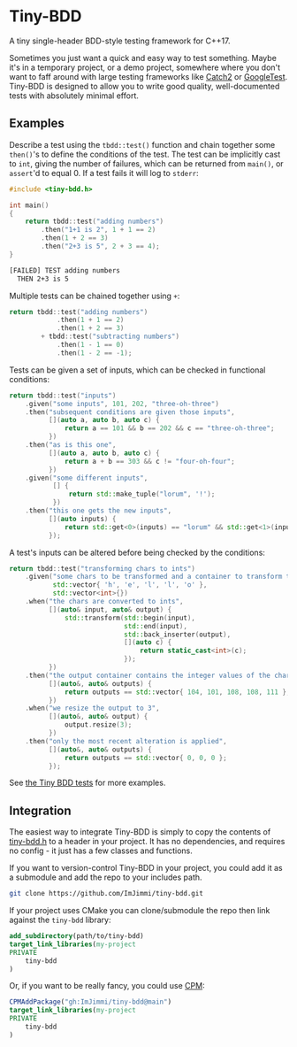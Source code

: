 # Tiny-BDD

A tiny single-header BDD-style testing framework for C++17.

Sometimes you just want a quick and easy way to test something. Maybe it's in a temporary project, or a demo project, somewhere where you don't want to faff around with large testing frameworks like [Catch2](https://github.com/catchorg/Catch2) or [GoogleTest](https://github.com/google/googletest). Tiny-BDD is designed to allow you to write good quality, well-documented tests with absolutely minimal effort.

## Examples

Describe a test using the `tbdd::test()` function and chain together some `then()`'s to define the conditions of the test. The test can be implicitly cast to `int`, giving the number of failures, which can be returned from `main()`, or `assert`'d to equal 0. If a test fails it will log to `stderr`:

```cpp
#include <tiny-bdd.h>

int main()
{
    return tbdd::test("adding numbers")
        .then("1+1 is 2", 1 + 1 == 2)
        .then(1 + 2 == 3)
        .then("2+3 is 5", 2 + 3 == 4);
}
```

```txt
[FAILED] TEST adding numbers
  THEN 2+3 is 5
```

Multiple tests can be chained together using `+`:

```cpp
return tbdd::test("adding numbers")
            .then(1 + 1 == 2)
            .then(1 + 2 == 3)
        + tbdd::test("subtracting numbers")
            .then(1 - 1 == 0)
            .then(1 - 2 == -1);
```

Tests can be given a set of inputs, which can be checked in functional conditions:

```cpp
return tbdd::test("inputs")
    .given("some inputs", 101, 202, "three-oh-three")
    .then("subsequent conditions are given those inputs",
          [](auto a, auto b, auto c) {
              return a == 101 && b == 202 && c == "three-oh-three";
          })
    .then("as is this one",
          [](auto a, auto b, auto c) {
              return a + b == 303 && c != "four-oh-four";
          })
    .given("some different inputs",
           [] {
               return std::make_tuple("lorum", '!');
           })
    .then("this one gets the new inputs",
          [](auto inputs) {
              return std::get<0>(inputs) == "lorum" && std::get<1>(inputs) == '!';
          });
```

A test's inputs can be altered before being checked by the conditions:

```cpp
return tbdd::test("transforming chars to ints")
    .given("some chars to be transformed and a container to transform them into",
           std::vector{ 'h', 'e', 'l', 'l', 'o' },
           std::vector<int>{})
    .when("the chars are converted to ints",
          [](auto& input, auto& output) {
              std::transform(std::begin(input),
                             std::end(input),
                             std::back_inserter(output),
                             [](auto c) {
                                 return static_cast<int>(c);
                             });
          })
    .then("the output container contains the integer values of the chars",
          [](auto&, auto& outputs) {
              return outputs == std::vector{ 104, 101, 108, 108, 111 };
          })
    .when("we resize the output to 3",
          [](auto&, auto& output) {
              output.resize(3);
          })
    .then("only the most recent alteration is applied",
          [](auto&, auto& outputs) {
              return outputs == std::vector{ 0, 0, 0 };
          });
```

See [the Tiny BDD tests](./test.cpp) for more examples.

## Integration

The easiest way to integrate Tiny-BDD is simply to copy the contents of [tiny-bdd.h](./tiny-bdd.h) to a header in your project. It has no dependencies, and requires no config - it just has a few classes and functions.

If you want to version-control Tiny-BDD in your project, you could add it as a submodule and add the repo to your includes path.

```bash
git clone https://github.com/ImJimmi/tiny-bdd.git
```

If your project uses CMake you can clone/submodule the repo then link against the `tiny-bdd` library:

```cmake
add_subdirectory(path/to/tiny-bdd)
target_link_libraries(my-project
PRIVATE
    tiny-bdd
)
```

Or, if you want to be really fancy, you could use [CPM](https://github.com/cpm-cmake/CPM.cmake):

```cmake
CPMAddPackage("gh:ImJimmi/tiny-bdd@main")
target_link_libraries(my-project
PRIVATE
    tiny-bdd
)
```
